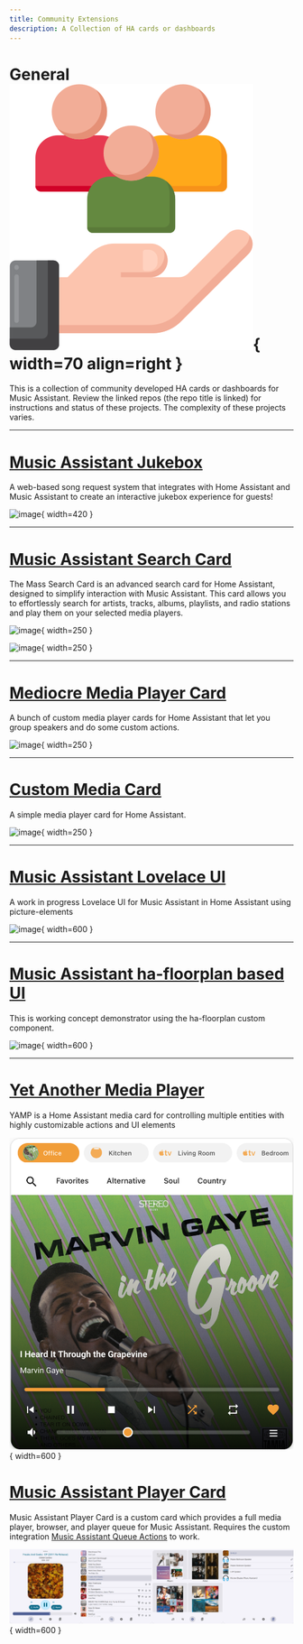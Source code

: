 ```yaml
---
title: Community Extensions
description: A Collection of HA cards or dashboards
---
```


# General ![Preview image](assets/icons/community-extensions-icon.png){ width=70 align=right }
This is a collection of community developed HA cards or dashboards for Music Assistant. Review the linked repos (the repo title is linked) for instructions and status of these projects. The complexity of these projects varies.
***************************************************************
# [Music Assistant Jukebox](https://github.com/DanStennett/HAMusicAssistantJukebox)

A web-based song request system that integrates with Home Assistant and Music Assistant to create an interactive jukebox experience for guests!

![image](https://github.com/DanStennett/HAMusicAssistantJukebox/blob/main/readme_image.jpg?raw=true){ width=420 }
***************************************************************
# [Music Assistant Search Card](https://github.com/fastxl2024/mass-search-card)

The Mass Search Card is an advanced search card for Home Assistant, designed to simplify interaction with Music Assistant. This card allows you to effortlessly search for artists, tracks, albums, playlists, and radio stations and play them on your selected media players.

![image](https://github.com/user-attachments/assets/2dbd3143-ffd8-4bea-8b63-52519ece9f1d){ width=250 }

![image](https://github.com/user-attachments/assets/ce10cadf-bada-444a-87ea-a9d05f0a41db){ width=250 }
***************************************************************
# [Mediocre Media Player Card](https://github.com/antontanderup/mediocre-hass-media-player-cards)

A bunch of custom media player cards for Home Assistant that let you group speakers and do some custom actions.

![image](https://github.com/user-attachments/assets/2178b5d4-ea8f-46cf-9737-149e1da935c5){ width=250 }

***************************************************************
# [Custom Media Card](https://github.com/codemonkey2k5/HomeAssistent-Custom-Media-Card)

A simple media player card for Home Assistant.

![image](https://github.com/user-attachments/assets/03815604-b80d-4aea-ac97-52b5c07aa3b2){ width=250 }
***************************************************************
# [Music Assistant Lovelace UI](https://github.com/rxritalin/Music-Assistant-Lovelace-UI)

A work in progress Lovelace UI for Music Assistant in Home Assistant using picture-elements

![image](https://github.com/user-attachments/assets/3c81c0cb-9290-4e86-afaa-5f9d3d445e02){ width=600 }
***************************************************************
# [Music Assistant ha-floorplan based UI](https://github.com/OzGav/MA-floorplan)

This is working concept demonstrator using the ha-floorplan custom component.

![image](https://github.com/user-attachments/assets/babed2c0-646f-46b6-bdb6-b29f3b34087f){ width=600 }
***************************************************************
# [Yet Another Media Player](https://github.com/jianyu-li/yet-another-media-player)

YAMP is a Home Assistant media card for controlling multiple entities with highly customizable actions and UI elements

![image](https://github.com/jianyu-li/yet-another-media-player/blob/main/preview/largepreview.png?raw=true){ width=600 }

# [Music Assistant Player Card](https://github.com/droans/mass-player-card)

Music Assistant Player Card is a custom card which provides a full media player, browser, and player queue for Music Assistant. Requires the custom integration [Music Assistant Queue Actions](https://github.com/droans/mass_queue) to work.

![image](https://raw.githubusercontent.com/droans/mass-player-card/main/static/combined.png){ width=600 }
